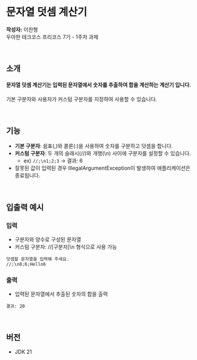 # 문자열 덧셈 계산기

**작성자:** 이찬형  
우아한 테크코스 프리코스 7기 - 1주차 과제

&nbsp;

## 소개

#### 문자열 덧셈 계산기는 입력된 문자열에서 숫자를 추출하여 합을 계산하는 계산기 입니다.

기본 구분자와 사용자가 커스텀 구분자를 지정하여 사용할 수 있습니다.

&nbsp;

## 기능

- **기본 구분자**: 쉼표(,)와 콜론(:)을 사용하여 숫자를 구분하고 덧셈을 합니다.
- **커스텀 구분자**: 두 개의 슬래시(//)와 개행(\n) 사이에 구분자를 설정할 수 있습니다.
    - ex) `//;\n1;2;3` → 결과: 6
- 잘못된 값이 입력된 경우 IllegalArgumentException이 발생하여 애플리케이션은 종료됩니다.

&nbsp;

## 입출력 예시

### 입력

- 구분자와 양수로 구성된 문자열
- 커스텀 구분자: //[구분자]\n 형식으로 사용 가능

~~~
덧셈할 문자열을 입력해 주세요.
//;\n8;6;Hello6
~~~

### 출력

- 입력된 문자열에서 추출된 숫자의 합을 출력

~~~
결과: 20
~~~

&nbsp;

## 버전

- JDK 21  
